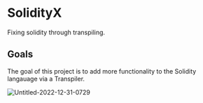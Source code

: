 # SolidityX
Fixing solidity through transpiling.

## Goals
The goal of this project is to add more functionality to the Solidity langauage via a Transpiler.

![Untitled-2022-12-31-0729](https://user-images.githubusercontent.com/8411406/210113718-9f152c0c-8fbb-4234-8647-e5ea701af266.svg)
